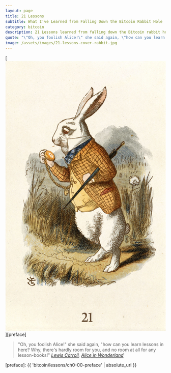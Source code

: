 ```yaml
---
layout: page
title: 21 Lessons
subtitle: What I've Learned from Falling Down the Bitcoin Rabbit Hole
category: bitcoin
description: 21 Lessons learned from falling down the Bitcoin rabbit hole.
quote: "\"Oh, you foolish Alice!\" she said again, \"how can you learn lessons in here? Why, there's hardly room for you, and no room at all for any lesson-books!\"" 
image: /assets/images/21-lessons-cover-rabbit.jpg
---
```


[![21 Lessons - What I've Learned from Falling Down the Bitcoin Rabbit Hole](/assets/images/21-lessons-cover-rabbit.jpg)][preface]

> "Oh, you foolish Alice!" she said again, "how can you learn lessons in here?
> Why, there's hardly room for you, and no room at all for any lesson-books!"
> <cite>[Lewis Carroll][carroll], [Alice in Wonderland][alice]</cite>

[preface]: {{ 'bitcoin/lessons/ch0-00-preface' | absolute_url }}

<!-- Wikipedia -->
[alice]: https://en.wikipedia.org/wiki/Alice%27s_Adventures_in_Wonderland
[carroll]: https://en.wikipedia.org/wiki/Lewis_Carroll
